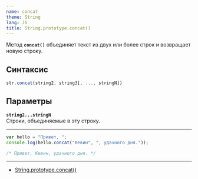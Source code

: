 ```yaml
---
name: concat
theme: String
lang: JS
title: String.prototype.concat()
---
```


Метод **`concat()`** объединяет текст из двух или более строк и возвращает новую строку.

## Синтаксис

```js
str.concat(string2, string3[, ..., stringN])
```

## Параметры

**`string2...stringN`**<br />
Строки, объединяемые в эту строку.

---

```js
var hello = "Привет, ";
console.log(hello.concat("Кевин", ", удачного дня."));

/* Привет, Кевин, удачного дня. */
```

---

- [String.prototype.concat()](https://developer.mozilla.org/ru/docs/Web/JavaScript/Reference/Global_Objects/String/concat)
